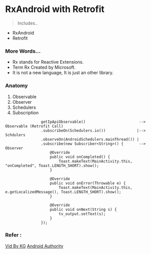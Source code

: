 # RxAndroid with Retrofit

> Includes..
* RxAndroid
* Retrofit

### More Words...

* Rx stands for Reactive Extensions.
* Term Rx Created by Microsoft. 
* It is not a new language, It is just an other library.

### Anatomy
1. Observable
2. Observer
3. Schedulers
4. Subscription

```
                getIpApiObservable()                        --> Observable (Retrofit Call)
                .subscribeOn(Schedulers.io())              |--> Schdulers
                .observeOn(AndroidSchedulers.mainThread()) |
                .subscribe(new Subscriber<String>() {       --> Observer
                    @Override
                    public void onCompleted() {
                        Toast.makeText(MainActivity.this, "onCompleted", Toast.LENGTH_SHORT).show();
                    }

                    @Override
                    public void onError(Throwable e) {
                        Toast.makeText(MainActivity.this, e.getLocalizedMessage(), Toast.LENGTH_SHORT).show();
                    }

                    @Override
                    public void onNext(String s) {
                        tv_output.setText(s);
                    }
                });
```

### Refer :

[Vid By KG](https://www.youtube.com/watch?v=k3D0cWyNno4&t=925s)
[Android Authority](http://www.androidauthority.com/reactive-programming-with-rxandroid-711104/)




